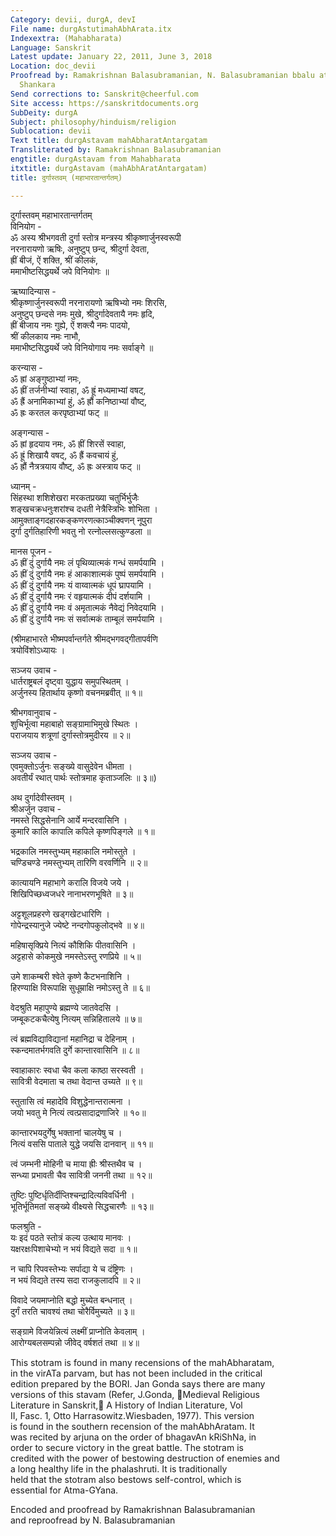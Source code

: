 ```yaml
---
Category: devii, durgA, devI
File name: durgAstutimahAbhArata.itx
Indexextra: (Mahabharata)
Language: Sanskrit
Latest update: January 22, 2011, June 3, 2018
Location: doc_devii
Proofread by: Ramakrishnan Balasubramanian, N. Balasubramanian bbalu at sify.com,
  Shankara
Send corrections to: Sanskrit@cheerful.com
Site access: https://sanskritdocuments.org
SubDeity: durgA
Subject: philosophy/hinduism/religion
Sublocation: devii
Text title: durgAstavam mahAbharatAntargatam
Transliterated by: Ramakrishnan Balasubramanian
engtitle: durgAstavam from Mahabharata
itxtitle: durgAstavam (mahAbhAratAntargatam)
title: दुर्गास्तवम् (महाभारतान्तर्गतम्)

---
```

  
 दुर्गास्तवम् महाभारतान्तर्गतम्   
विनियोग -  
ॐ अस्य श्रीभगवती दुर्गा स्तोत्र मन्त्रस्य श्रीकृष्णार्जुनस्वरूपी  
नरनारायणो ऋषिः, अनुष्टुप् छन्द, श्रीदुर्गा देवता,  
ह्रीं बीजं, ऐं शक्ति, श्रीं कीलकं,  
ममाभीष्टसिद्धयर्थे जपे विनियोगः ॥  
  
ऋष्यादिन्यास -  
श्रीकृष्णार्जुनस्वरूपी नरनारायणो ऋषिभ्यो नमः शिरसि,  
अनुष्टुप् छन्दसे नमः मुखे, श्रीदुर्गादेवतायै नमः हृदि,  
ह्रीं बीजाय नमः गुह्ये, ऐं शक्त्यै नमः पादयो,  
श्रीं कीलकाय नमः नाभौ,  
ममाभीष्टसिद्धयर्थे जपे विनियोगाय नमः सर्वाङ्गे ॥  
  
करन्यास -  
ॐ ह्रां अङ्गुष्ठाभ्यां नमः,  
ॐ ह्रीं तर्जनीभ्यां स्वाहा, ॐ ह्रूं मध्यमाभ्यां वषट्,  
ॐ ह्रैं अनामिकाभ्यां हुं, ॐ ह्रौं कनिष्ठाभ्यां वौष्ट्,  
ॐ ह्रः करतल करपृष्ठाभ्यां फट् ॥  
  
अङ्गन्यास -  
ॐ ह्रां हृदयाय नमः, ॐ ह्रीं शिरसें स्वाहा,  
ॐ ह्रूं शिखायै वषट्, ॐ ह्रैं कवचायं हुं,  
ॐ ह्रौं नैत्रत्रयाय वौष्ट्, ॐ ह्रः अस्त्राय फट् ॥  
  
ध्यानम् -  
सिंहस्था शशिशेखरा मरकतप्रख्या चतुर्भिर्भुजैः  
शङ्खचक्रधनुःशरांश्च दधती नेत्रैस्त्रिभिः शोभिता ।  
आमुक्ताङ्गदहारकङ्कणरणत्काञ्चीक्वणन् नूपुरा  
दुर्गा दुर्गतिहारिणी भवतु नो रत्नोल्लसत्कुण्डला ॥  
  
मानस पूजन -  
ॐ ह्रीं दुं दुर्गायै नमः लं पृथिव्यात्मकं गन्धं समर्पयामि ।  
ॐ ह्रीं दुं दुर्गायै नमः हं आकाशात्मकं पुष्पं समर्पयामि ।  
ॐ ह्रीं दुं दुर्गायै नमः यं वाय्वात्मकं धूपं घ्रापयामि ।  
ॐ ह्रीं दुं दुर्गायै नमः रं वहृयात्मकं दीपं दर्शयामि ।  
ॐ ह्रीं दुं दुर्गायै नमः वं अमृतात्मकं नैवेद्यं निवेदयामि ।  
ॐ ह्रीं दुं दुर्गायै नमः सं सर्वात्मकं ताम्बूलं समर्पयामि ।  
  
(श्रीमहाभारते भीष्मपर्वान्तर्गते श्रीमद्भगवद्गीतापर्वणि  
त्रयोविंशोऽध्यायः ।  
  
सञ्जय उवाच -  
धार्तराष्ट्रबलं दृष्ट्वा युद्धाय समुपस्थितम् ।  
अर्जुनस्य हितार्थाय कृष्णो वचनमब्रवीत् ॥ १॥  
  
श्रीभगवानुवाच -  
शुचिर्भूत्वा महाबाहो सङ्ग्रामाभिमुखे स्थितः ।  
पराजयाय शत्रूणां दुर्गास्तोत्रमुदीरय ॥ २॥  
  
सञ्जय उवाच -  
एवमुक्तोऽर्जुनः सङ्ख्ये वासुदेवेन धीमता ।  
अवतीर्यं रथात् पार्थः स्तोत्रमाह कृताञ्जलिः ॥ ३॥)  
  
अथ दुर्गादेवीस्तवम् ।  
श्रीअर्जुन उवाच -  
नमस्ते सिद्धसेनानि आर्ये मन्दरवासिनि ।  
कुमारि कालि कापालि कपिले कृष्णपिङ्गले ॥ १॥  
  
भद्रकालि नमस्तुभ्यम् महाकालि नमोस्तुते ।  
चण्डिचण्डे नमस्तुभ्यम् तारिणि वरवर्णिनि ॥ २॥  
  
कात्यायनि महाभागे करालि विजये जये ।  
शिखिपिच्छध्वजधरे नानाभरणभूषिते ॥ ३॥  
  
अट्टशूलप्रहरणे खड्गखेटधारिणि ।  
गोपेन्द्रस्यानुजे ज्येष्टे नन्दगोपकुलोद्भवे ॥ ४॥  
  
महिषासृक्प्रिये नित्यं कौशिकि पीतवासिनि ।  
अट्टहासे कोकमुखे नमस्तेऽस्तु रणप्रिये ॥ ५॥  
  
उमे शाकम्बरी श्वेते कृष्णे कैटभनाशिनि ।  
हिरण्याक्षि विरूपाक्षि सुधूम्राक्षि नमोऽस्तु ते ॥ ६॥  
  
वेदश्रुति महापुण्ये ब्रह्मण्ये जातवेदसि ।  
जम्बूकटकचैत्येषु नित्यम् सन्निहितालये ॥ ७॥  
  
त्वं ब्रह्मविद्याविद्यानां महानिद्रा च देहिनाम् ।  
स्कन्दमातर्भगवति दुर्गे कान्तारवासिनि ॥ ८॥  
  
स्वाहाकारः स्वधा चैव कला काष्ठा सरस्वती ।  
सावित्री वेदमाता च तथा वेदान्त उच्यते ॥ ९॥  
  
स्तुतासि त्वं महादेवि विशुद्धेनान्तरात्मना ।  
जयो भवतु मे नित्यं त्वत्प्रसादाद्रणाजिरे ॥ १०॥  
  
कान्तारभयदुर्गेषु भक्तानां चालयेषु च ।  
नित्यं वससि पाताले युद्धे जयसि दानवान् ॥ ११॥  
  
त्वं जम्भनी मोहिनी च माया ह्रीः श्रीस्तथैव च ।  
सन्ध्या प्रभावती चैव सावित्री जननी तथा ॥ १२॥  
  
तुष्टिः पुष्टिर्धृतिर्दीप्तिश्चन्द्रादित्यविवर्धिनी ।  
भूतिर्भूतिमतां सङ्ख्ये वीक्ष्यसे सिद्धचारणैः ॥ १३॥  
  
फलश्रुति -  
यः इदं पठते स्तोत्रं कल्य उत्थाय मानवः ।  
यक्षरक्षःपिशाचेभ्यो न भयं विद्यते सदा ॥ १॥  
  
न चापि रिपवस्तेभ्यः सर्पाद्या ये च दंष्ट्रिणः ।  
न भयं विद्यते तस्य सदा राजकुलादपि ॥ २॥  
  
विवादे जयमाप्नोति बद्धो मुच्येत बन्धनात् ।  
दुर्गं तरति चावश्यं तथा चोरैर्विमुच्यते ॥ ३॥  
  
सङ्ग्रामे विजयेन्नित्यं लक्ष्मीं प्राप्नोति केवलाम् ।  
आरोग्यबलसम्पन्नो जीवेद् वर्षशतं तथा ॥ ४॥  
  
  
  
  
  
This stotram is found in many recensions of the mahAbharatam,  
in the virATa parvam, but has not been included in the critical  
edition prepared by the BORI. Jan Gonda says there are many  
versions of this stavam (Refer, J.Gonda, ᳚Medieval Religious  
Literature in Sanskrit,᳚ A History of Indian Literature, Vol  
II, Fasc. 1, Otto Harrasowitz.Wiesbaden, 1977). This version  
is found in the southern recension of the mahAbhAratam. It  
was recited by arjuna on the order of bhagavAn kRiShNa, in  
order to secure victory in the great battle. The stotram is  
credited with the power of bestowing destruction of enemies and  
a long healthy life in the phalashruti. It is traditionally  
held that the stotram also bestows self-control, which is  
essential for Atma-GYana.  
  
  
  
Encoded and proofread by Ramakrishnan Balasubramanian  
and reproofread by N. Balasubramanian  
  
